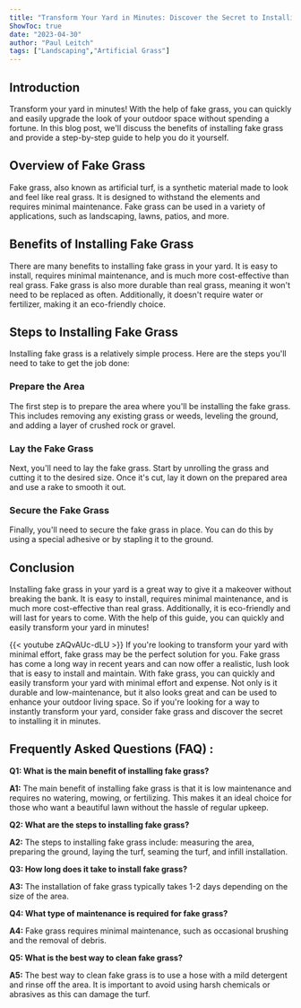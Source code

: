```yaml
---
title: "Transform Your Yard in Minutes: Discover the Secret to Installing Fake Grass!"
ShowToc: true 
date: "2023-04-30"
author: "Paul Leitch" 
tags: ["Landscaping","Artificial Grass"]
---
```

## Introduction

Transform your yard in minutes! With the help of fake grass, you can quickly and easily upgrade the look of your outdoor space without spending a fortune. In this blog post, we'll discuss the benefits of installing fake grass and provide a step-by-step guide to help you do it yourself. 

## Overview of Fake Grass

Fake grass, also known as artificial turf, is a synthetic material made to look and feel like real grass. It is designed to withstand the elements and requires minimal maintenance. Fake grass can be used in a variety of applications, such as landscaping, lawns, patios, and more. 

## Benefits of Installing Fake Grass

There are many benefits to installing fake grass in your yard. It is easy to install, requires minimal maintenance, and is much more cost-effective than real grass. Fake grass is also more durable than real grass, meaning it won't need to be replaced as often. Additionally, it doesn't require water or fertilizer, making it an eco-friendly choice. 

## Steps to Installing Fake Grass

Installing fake grass is a relatively simple process. Here are the steps you'll need to take to get the job done: 

### Prepare the Area

The first step is to prepare the area where you'll be installing the fake grass. This includes removing any existing grass or weeds, leveling the ground, and adding a layer of crushed rock or gravel. 

### Lay the Fake Grass

Next, you'll need to lay the fake grass. Start by unrolling the grass and cutting it to the desired size. Once it's cut, lay it down on the prepared area and use a rake to smooth it out. 

### Secure the Fake Grass

Finally, you'll need to secure the fake grass in place. You can do this by using a special adhesive or by stapling it to the ground. 

## Conclusion

Installing fake grass in your yard is a great way to give it a makeover without breaking the bank. It is easy to install, requires minimal maintenance, and is much more cost-effective than real grass. Additionally, it is eco-friendly and will last for years to come. With the help of this guide, you can quickly and easily transform your yard in minutes!

{{< youtube zAQvAUc-dLU >}} 
If you're looking to transform your yard with minimal effort, fake grass may be the perfect solution for you. Fake grass has come a long way in recent years and can now offer a realistic, lush look that is easy to install and maintain. With fake grass, you can quickly and easily transform your yard with minimal effort and expense. Not only is it durable and low-maintenance, but it also looks great and can be used to enhance your outdoor living space. So if you're looking for a way to instantly transform your yard, consider fake grass and discover the secret to installing it in minutes.

## Frequently Asked Questions (FAQ) :
**Q1: What is the main benefit of installing fake grass?**

**A1:** The main benefit of installing fake grass is that it is low maintenance and requires no watering, mowing, or fertilizing. This makes it an ideal choice for those who want a beautiful lawn without the hassle of regular upkeep.

**Q2: What are the steps to installing fake grass?**

**A2:** The steps to installing fake grass include: measuring the area, preparing the ground, laying the turf, seaming the turf, and infill installation.

**Q3: How long does it take to install fake grass?**

**A3:** The installation of fake grass typically takes 1-2 days depending on the size of the area.

**Q4: What type of maintenance is required for fake grass?**

**A4:** Fake grass requires minimal maintenance, such as occasional brushing and the removal of debris.

**Q5: What is the best way to clean fake grass?**

**A5:** The best way to clean fake grass is to use a hose with a mild detergent and rinse off the area. It is important to avoid using harsh chemicals or abrasives as this can damage the turf.





